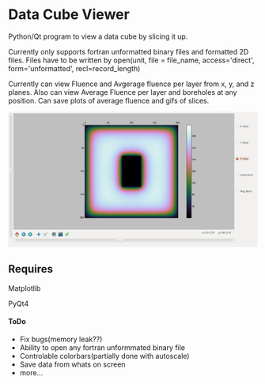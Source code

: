 # Data Cube Viewer 

Python/Qt program to view a data cube by slicing it up. 

Currently only supports fortran unformatted binary files and formatted 2D files.
Files have to be written by
open(unit, file = file_name, access='direct', form='unformatted', recl=record_length)

Currently can view Fluence and Avgerage fluence per layer from x, y, and z planes. Also can view Average Fluence per layer and boreholes at any position.
Can save plots of average fluence and gifs of slices.

![Screenshot](https://github.com/lewisfish/data_cube_viewer/blob/master/Screenshot.png)

## Requires
Matplotlib

PyQt4

#### ToDo

  - Fix bugs(memory leak??)
  - Ability to open any fortran unformmated binary file
  - Controlable colorbars(partially done with autoscale)
  - Save data from whats on screen
  - more...


